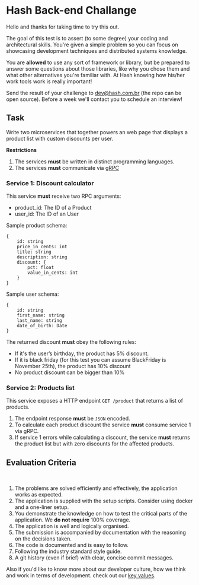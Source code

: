 # Hash Back-end Challange

Hello and thanks for taking time to try this out.

The goal of this test is to assert (to some degree) your coding and architectural skills. You're given a simple problem so you can focus on showcasing development techniques and distributed systems knowledge.


You are **allowed** to use any sort of framework or library, but be prepared to answer some questions about those libraries, like why you chose them and what other alternatives you're familiar with. At Hash knowing how his/her work tools work is really important! 


Send the result of your challenge to dev@hash.com.br (the repo can be open source). Before a week we'll contact you to schedule an interview!


## Task

Write two microservices that together powers an web page that displays a product list with custom discounts per user.

__Restrictions__

1. The services **must** be written in distinct programming languages.
2. The services **must** communicate via [gRPC](https://grpc.io/)

### Service 1: Discount calculator

This service **must** receive two RPC arguments:
  - product_id: The ID of a Product
  - user_id: The ID of an User

Sample product schema:

```
{
    id: string
    price_in_cents: int
    title: string
    description: string
    discount: {
        pct: float
        value_in_cents: int
    }
}
```

Sample user schema:

```
{
    id: string
    first_name: string
    last_name: string
    date_of_birth: Date
}
```

The returned discount **must** obey the following rules:
  * If it's the user’s birthday, the product has 5% discount.
  * If it is black friday (for this test you can assume BlackFriday is November 25th), the product has 10% discount
  * No product discount can be bigger than 10%

  
  ### Service 2: Products list

This service exposes a HTTP endpoint `GET /product` that returns a list of products.

1. The endpoint response **must** be `JSON` encoded.
2. To calculate each product discount the service **must** consume service 1 via gRPC.
3. If service 1 errors while calculating a discount, the service **must** returns the product list but with zero discounts for the affected products.

## Evaluation Criteria
​
1. The problems are solved efficiently and effectively, the application works as expected.
2. The application is supplied with the setup scripts. Consider using docker and a one-liner setup.
3. You demonstrate the knowledge on how to test the critical parts of the application. We **do not require** 100% coverage.
4. The application is well and logically organised.
5. The submission is accompanied by documentation with the reasoning on the decisions taken.
6. The code is documented and is easy to follow.
7. Following the industry standard style guide.
8. A git history (even if brief) with clear, concise commit messages.
​

Also if you'd like to know more about our developer culture, how we think and work in terms of development. check out our  [key values](https://www.keyvalues.com/hash).
